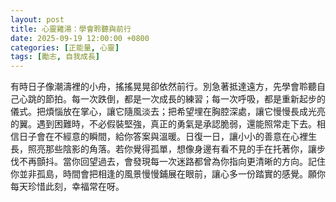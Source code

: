 ```yaml
---
layout: post
title: 心靈雞湯：學會聆聽與前行
date: 2025-09-19 12:00:00 +0800
categories: [正能量, 心靈]
tags: [勵志, 自我成長]
---
```


有時日子像潮濤裡的小舟，搖搖晃晃卻依然前行。別急著抵達遠方，先學會聆聽自己心跳的節拍。每一次跌倒，都是一次成長的練習；每一次呼吸，都是重新起步的儀式。把煩惱放在掌心，讓它隨風淡去；把希望埋在胸腔深處，讓它慢慢長成光亮的翼。遇到困難時，不必假裝堅強，真正的勇氣是承認脆弱，還能照常走下去。相信日子會在不經意的瞬間，給你答案與溫暖。日復一日，讓小小的善意在心裡生長，照亮那些陰影的角落。若你覺得孤單，想像身邊有看不見的手在托著你，讓步伐不再顫抖。當你回望過去，會發現每一次迷路都曾為你指向更清晰的方向。記住你並非孤島，時間會把相逢的風景慢慢鋪展在眼前，讓心多一份踏實的感覺。願你每天珍惜此刻，幸福常在呀。
